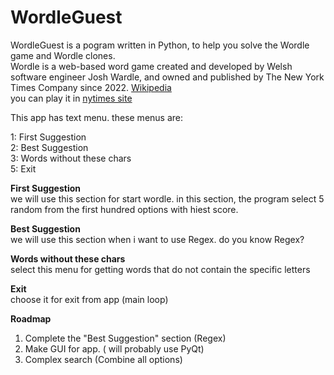 # WordleGuest
WordleGuest is a pogram written in Python, to help you solve the Wordle game and Wordle clones. </br>
Wordle is a web-based word game created and developed by Welsh software engineer Josh Wardle, and owned and published by The New York Times Company since 2022. 
<a href="https://www.google.com/url?sa=t&rct=j&q=&esrc=s&source=web&cd=&cad=rja&uact=8&ved=2ahUKEwjQ9sTfgMb5AhWiiv0HHV43B3YQmhN6BAhDEAI&url=https%3A%2F%2Fen.wikipedia.org%2Fwiki%2FWordle&usg=AOvVaw2TdhlXr39U4SKVO1pqlArk">Wikipedia</a>
</br>
you can play it in 
<a href="https://www.nytimes.com/games/wordle/index.html">nytimes site</a>

This app has text menu. these menus are:

1: First Suggestion </br>
2: Best Suggestion </br>
3: Words without these chars </br>
5: Exit </br>

<b>First Suggestion</b></br>
	we will use this section for start wordle. in this section, the program select 5 random from the first hundred options with hiest score.</br>

<b>Best Suggestion</b></br>
	we will use this section when i want to use Regex. do you know Regex?

<b>Words without these chars</b></br>
	select this menu for getting words that do not contain the specific letters

<b>Exit</b></br>
	choose it for exit from app (main loop)


<B>Roadmap</B>
1. Complete the "Best Suggestion" section (Regex)
2. Make GUI for app. ( will probably use PyQt)
3. Complex search (Combine all options)

